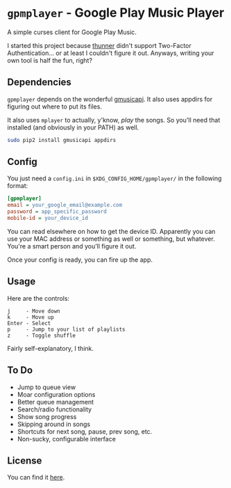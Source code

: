 # `gpmplayer` - Google Play Music Player

A simple curses client for Google Play Music.

I started this project because [thunner][thunner] didn't support Two-Factor
Authentication... or at least I couldn't figure it out. Anyways, writing your
own tool is half the fun, right?

## Dependencies

`gpmplayer` depends on the wonderful [gmusicapi][gmusicapi]. It also uses
appdirs for figuring out where to put its files.

It also uses `mplayer` to actually, y'know, *play* the songs. So you'll need
that installed (and obviously in your PATH) as well.

```bash
sudo pip2 install gmusicapi appdirs
```

## Config

You just need a `config.ini` in `$XDG_CONFIG_HOME/gpmplayer/` in the following format:

```ini
[gpmplayer]
email = your_google_email@example.com
password = app_specific_password
mobile-id = your_device_id
```

You can read elsewhere on how to get the device ID. Apparently you can use your
MAC address or something as well or something, but whatever. You're a smart
person and you'll figure it out.

Once your config is ready, you can fire up the app.

## Usage

Here are the controls:

    j     - Move down
    k     - Move up
    Enter - Select
    p     - Jump to your list of playlists
    z     - Toggle shuffle

Fairly self-explanatory, I think.

## To Do

* Jump to queue view
* Moar configuration options
* Better queue management
* Search/radio functionality
* Show song progress
* Skipping around in songs
* Shortcuts for next song, pause, prev song, etc.
* Non-sucky, configurable interface

## License

You can find it [here][license].


[thunner]: https://github.com/malcolmstill/thunner
[gmusicapi]: https://github.com/simon-weber/gmusicapi
[license]: https://github.com/lytedev/gpmplayer/blob/master/LICENSE

